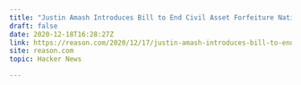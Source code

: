 ```yaml
---
title: "Justin Amash Introduces Bill to End Civil Asset Forfeiture Nationwide"
draft: false
date: 2020-12-18T16:28:27Z
link: https://reason.com/2020/12/17/justin-amash-introduces-bill-to-end-civil-asset-forfeiture-nationwide/?utm_medium=RSS&utm_source=hune
site: reason.com
topic: Hacker News  

---
```

